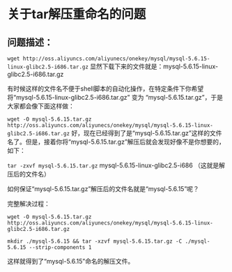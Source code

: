 # 关于tar解压重命名的问题
## 问题描述：
`wget http://oss.aliyuncs.com/aliyunecs/onekey/mysql/mysql-5.6.15-linux-glibc2.5-i686.tar.gz`
显然下载下来的文件就是：mysql-5.6.15-linux-glibc2.5-i686.tar.gz

有时候这样的文件名不便于shell脚本的自动化操作，在特定条件下你希望将“mysql-5.6.15-linux-glibc2.5-i686.tar.gz” 变为 “mysql-5.6.15.tar.gz”，于是大家都会像下面这样做：

`wget -O mysql-5.6.15.tar.gz  http://oss.aliyuncs.com/aliyunecs/onekey/mysql/mysql-5.6.15-linux-glibc2.5-i686.tar.gz`
好，现在已经得到了是“mysql-5.6.15.tar.gz”这样的文件名了。但是，接着你将“mysql-5.6.15.tar.gz”解压后就会发现好像不是你想要的，如下：

`tar -zxvf mysql-5.6.15.tar.gz`
mysql-5.6.15-linux-glibc2.5-i686 （这就是解压后的文件名）

如何保证“mysql-5.6.15.tar.gz”解压后的文件名就是“mysql-5.6.15”呢？

 

完整解决过程：

```
wget -O mysql-5.6.15.tar.gz  http://oss.aliyuncs.com/aliyunecs/onekey/mysql/mysql-5.6.15-linux-glibc2.5-i686.tar.gz

mkdir ./mysql-5.6.15 && tar -xzvf mysql-5.6.15.tar.gz -C ./mysql-5.6.15 --strip-components 1
```
这样就得到了“mysql-5.6.15”命名的解压文件。